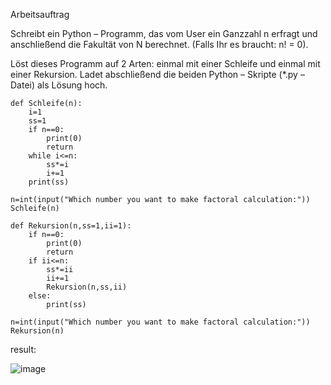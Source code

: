 
Arbeitsauftrag

Schreibt ein Python – Programm, das vom User ein Ganzzahl n erfragt und anschließend die Fakultät von N berechnet. (Falls Ihr es braucht: n! = 0).

Löst dieses Programm auf 2 Arten: einmal mit einer Schleife und einmal mit einer Rekursion. Ladet abschließend die beiden Python – Skripte (*.py – Datei) als Lösung hoch.

    def Schleife(n):
        i=1
        ss=1
        if n==0:
            print(0)
            return 
        while i<=n:
            ss*=i
            i+=1
        print(ss)

    n=int(input("Which number you want to make factoral calculation:"))
    Schleife(n)

    def Rekursion(n,ss=1,ii=1):
        if n==0:
            print(0)
            return
        if ii<=n:
            ss*=ii
            ii+=1
            Rekursion(n,ss,ii)
        else:
            print(ss)

    n=int(input("Which number you want to make factoral calculation:"))
    Rekursion(n)
 
 result:
 
 ![image](https://user-images.githubusercontent.com/117897416/211791262-50ee138c-8b4e-427a-b611-d0926ac40f15.png)
